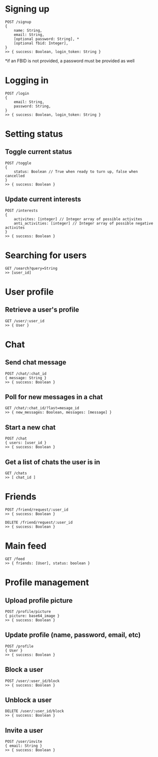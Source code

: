 # Signing up

```
POST /signup
{
	name: String,
	email: String,
	[optional password: String], *
	[optional fbid: Integer],
}
>> { success: Boolean, login_token: String }
```

*if an FBID is not provided, a password must be provided as well

# Logging in

```
POST /login
{
	email: String,
	password: String,
}
>> { success: Boolean, login_token: String }
```

# Setting status

## Toggle current status

```
POST /toggle
{
	status: Boolean // True when ready to turn up, false when cancelled
}
>> { success: Boolean }
```

## Update current interests

```
POST /interests
{
	activites: [integer] // Integer array of possible activites
	anti_activities: [integer] // Integer array of possible negative activites
}
>> { success: Boolean }
```

# Searching for users

```
GET /search?query=String
>> [user_id]
```

# User profile

## Retrieve a user's profile

```
GET /user/:user_id
>> { User }
```

# Chat

## Send chat message

```
POST /chat/:chat_id
{ message: String }
>> { success: Boolean }
```

## Poll for new messages in a chat

```
GET /chat/:chat_id/?last=mesage_id
>> { new_messages: Boolean, messages: [message] }
```

## Start a new chat

```
POST /chat
{ users: [user_id }
>> { success: Boolean }
```

## Get a list of chats the user is in

```
GET /chats
>> [ chat_id ]
```

# Friends

```
POST /friend/request/:user_id
>> { success: Boolean }
```

```
DELETE /friend/request/:user_id
>> { success: Boolean }
```

# Main feed

```
GET /feed
>> { friends: [User], status: boolean }
```

# Profile management

## Upload profile picture

```
POST /profile/picture
{ picture: base64_image }
>> { success: Boolean }
```

## Update profile (name, password, email, etc)
```
POST /profile
{ User }
>> { success: Boolean }
```

## Block a user

```
POST /user/:user_id/block
>> { success: Boolean }
```

## Unblock a user

```
DELETE /user/:user_id/block
>> { success: Boolean }
```

## Invite a user

```
POST /user/invite
{ email: String }
>> { success: Boolean }
```

